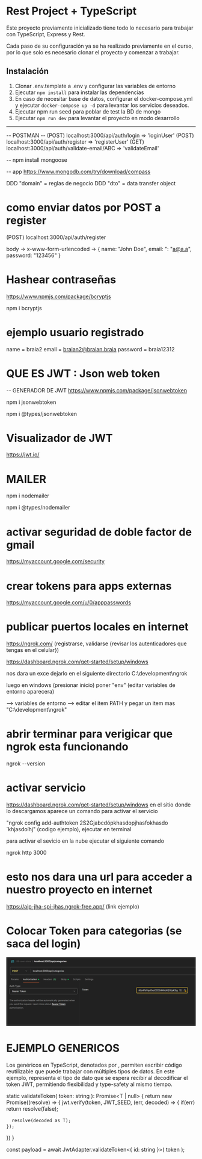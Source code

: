 # Rest Project + TypeScript

Este proyecto previamente inicializado tiene todo lo necesario para trabajar con TypeScript, Express y Rest.

Cada paso de su configuración ya se ha realizado previamente en el curso, por lo que solo es necesario clonar el proyecto y comenzar a trabajar.


## Instalación

1. Clonar .env.template a .env y configurar las variables de entorno
2. Ejecutar `npm install` para instalar las dependencias
3. En caso de necesitar base de datos, configurar el docker-compose.yml y ejecutar `docker-compose up -d` para levantar los servicios deseados.
4. Ejecutar npm run seed para poblar de test la BD de mongo
5. Ejecutar `npm run dev` para levantar el proyecto en modo desarrollo

---------------
-- POSTMAN --
(POST) localhost:3000/api/auth/login    => 'loginUser'
(POST) localhost:3000/api/auth/register => 'registerUser'
(GET) localhost:3000/api/auth/validate-email/ABC => 'validateEmail'


-- 
npm install mongoose

-- app
https://www.mongodb.com/try/download/compass

DDD "domain" = reglas de negocio
DDD "dto" = data transfer object

# como enviar datos por POST a register

(POST) localhost:3000/api/auth/register

body -> x-www-form-urlencoded -> {
  name: "John Doe",
  email: ": "a@a.a",
  password: "123456"
}


# Hashear contraseñas
https://www.npmjs.com/package/bcryptjs

npm i bcryptjs

# ejemplo usuario registrado

name = braia2
email = braian2@braian.braia
password = braia12312


# QUE ES JWT : Json web token

-- GENERADOR DE JWT
https://www.npmjs.com/package/jsonwebtoken

npm i jsonwebtoken

npm i @types/jsonwebtoken

# Visualizador de JWT

https://jwt.io/


# MAILER

npm i nodemailer

npm i @types/nodemailer


# activar seguridad de doble factor de gmail
https://myaccount.google.com/security

# crear tokens para apps externas
https://myaccount.google.com/u/0/apppasswords


# publicar puertos locales en internet

https://ngrok.com/
(registrarse, validarse {revisar los autenticadores que tengas en el celular})

https://dashboard.ngrok.com/get-started/setup/windows

nos dara un exce dejarlo en el siguiente directorio
C:\development\ngrok

luego en windows (presionar inicio) poner "env" (editar variables de entorno aparecera)

--> variables de entorno
  --> editar el item PATH
  y pegar un item mas "C:\development\ngrok"


# abrir terminar para verigicar que ngrok esta funcionando

ngrok --version

# activar servicio
https://dashboard.ngrok.com/get-started/setup/windows
en el sitio donde lo descargamos aparece un comando para activar el servicio

"ngrok config add-authtoken 2S2Gjabcdópkhasdopjhasfokhasdo´khjasdoíhj" (codigo ejemplo), ejecutar en terminal

para activar el sevicio en la nube ejecutar el siguiente comando

ngrok http 3000

# esto nos dara una url para acceder a nuestro proyecto en internet

https://aip-jha-spi-jhas.ngrok-free.app/ (link ejemplo)


# Colocar Token para categorias (se saca del login)

![Token Postman Categorias](_README_FILES/tockenPostmanCategorias.png)


# EJEMPLO GENERICOS

Los genéricos en TypeScript, denotados por <T>, permiten escribir código reutilizable que puede trabajar con múltiples tipos de datos. En este ejemplo, <T> representa el tipo de dato que se espera recibir al decodificar el token JWT, permitiendo flexibilidad y type-safety al mismo tiempo.

static validateToken<T>( token: string ): Promise<T | null> {
  return new Promise((resolve) => {
    jwt.verify(token, JWT_SEED, (err, decoded) => {
      if(err) return resolve(false);

      resolve(decoded as T);
    });
  })
}

const payload = await JwtAdapter.validateToken<{ id: string }>( token );